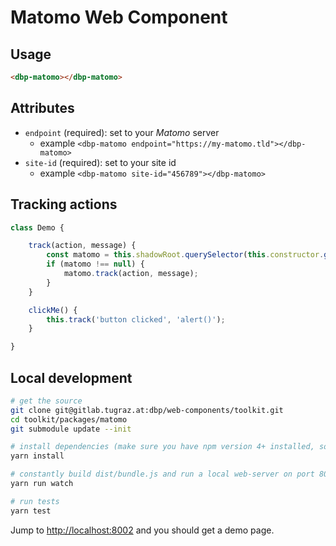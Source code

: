 # Matomo Web Component

## Usage

```html
<dbp-matomo></dbp-matomo>
```

## Attributes

- `endpoint` (required): set to your *Matomo* server
    - example `<dbp-matomo endpoint="https://my-matomo.tld"></dbp-matomo>`
- `site-id` (required): set to your site id
    - example `<dbp-matomo site-id="456789"></dbp-matomo>`

## Tracking actions

```javascript
class Demo {

    track(action, message) {
        const matomo = this.shadowRoot.querySelector(this.constructor.getScopedTagName('dbp-matomo'));
        if (matomo !== null) {
            matomo.track(action, message);
        }
    }

    clickMe() {
        this.track('button clicked', 'alert()');
    }

}
``` 

## Local development

```bash
# get the source
git clone git@gitlab.tugraz.at:dbp/web-components/toolkit.git
cd toolkit/packages/matomo
git submodule update --init

# install dependencies (make sure you have npm version 4+ installed, so symlinks to the git submodules are created automatically)
yarn install

# constantly build dist/bundle.js and run a local web-server on port 8002 
yarn run watch

# run tests
yarn test
```

Jump to <http://localhost:8002> and you should get a demo page.
